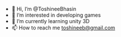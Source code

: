 - 👋 Hi, I’m @ToshineeBhasin
- 👀 I’m interested in developing games
- 🌱 I’m currently learning unity 3D
- 📫 How to reach me toshineeb@gmail.com


<!---
ToshineeBhasin/ToshineeBhasin is a ✨ special ✨ repository because its `README.md` (this file) appears on your GitHub profile.
You can click the Preview link to take a look at your changes.
--->
